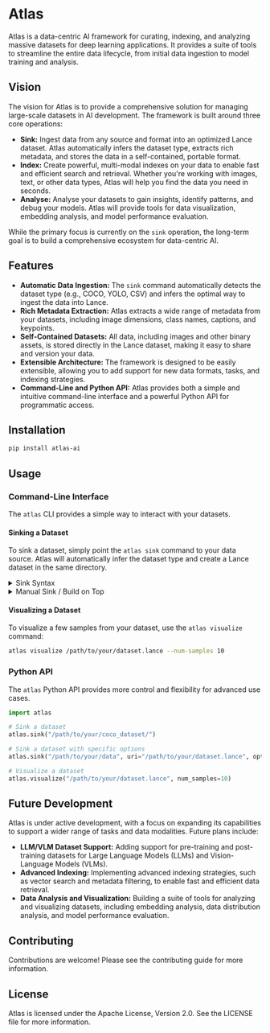 # Atlas

Atlas is a data-centric AI framework for curating, indexing, and analyzing massive datasets for deep learning applications. It provides a suite of tools to streamline the entire data lifecycle, from initial data ingestion to model training and analysis.

## Vision

The vision for Atlas is to provide a comprehensive solution for managing large-scale datasets in AI development. The framework is built around three core operations:

-   **Sink:** Ingest data from any source and format into an optimized Lance dataset. Atlas automatically infers the dataset type, extracts rich metadata, and stores the data in a self-contained, portable format.
-   **Index:** Create powerful, multi-modal indexes on your data to enable fast and efficient search and retrieval. Whether you're working with images, text, or other data types, Atlas will help you find the data you need in seconds.
-   **Analyse:** Analyse your datasets to gain insights, identify patterns, and debug your models. Atlas will provide tools for data visualization, embedding analysis, and model performance evaluation.

While the primary focus is currently on the `sink` operation, the long-term goal is to build a comprehensive ecosystem for data-centric AI.

## Features

-   **Automatic Data Ingestion:** The `sink` command automatically detects the dataset type (e.g., COCO, YOLO, CSV) and infers the optimal way to ingest the data into Lance.
-   **Rich Metadata Extraction:** Atlas extracts a wide range of metadata from your datasets, including image dimensions, class names, captions, and keypoints.
-   **Self-Contained Datasets:** All data, including images and other binary assets, is stored directly in the Lance dataset, making it easy to share and version your data.
-   **Extensible Architecture:** The framework is designed to be easily extensible, allowing you to add support for new data formats, tasks, and indexing strategies.
-   **Command-Line and Python API:** Atlas provides both a simple and intuitive command-line interface and a powerful Python API for programmatic access.

## Installation

```bash
pip install atlas-ai
```

## Usage

### Command-Line Interface


The `atlas` CLI provides a simple way to interact with your datasets.

#### Sinking a Dataset

To sink a dataset, simply point the `atlas sink` command to your data source. Atlas will automatically infer the dataset type and create a Lance dataset in the same directory.

<details>
<summary>Sink Syntax</summary>

#### Object Detection

-   **COCO:** Provide the path to the annotation `.json` file.
    ```bash
    atlas sink /path/to/your/coco_annotations.json
    ```
-   **YOLO:** Provide the path to the dataset directory.
    ```bash
    atlas sink /path/to/your/yolo_dataset/
    ```

#### Segmentation

-   **COCO:** Provide the path to the annotation `.json` file.
    ```bash
    atlas sink /path/to/your/coco_annotations.json
    ```

#### Tabular

-   **CSV:** Provide the path to the `.csv` file.
    ```bash
    atlas sink /path/to/your/data.csv
    ```
-   **Parquet:** Provide the path to the `.parquet` file.
    ```bash
    atlas sink /path/to/your/data.parquet
    ```

</details>

<details>
<summary>Manual Sink / Build on Top</summary>

You can also import specific task types and use them directly or even subclass them for more advanced use cases.

```python
from atlas.tasks.object_detection import COCOObjectDetection

# Initialize the task
coco_task = COCOObjectDetection(name="my_coco_task")

# Sink the dataset
coco_task.sink("/path/to/your/coco_annotations.json", "/path/to/your/dataset.lance")
```

</details>

#### Visualizing a Dataset

To visualize a few samples from your dataset, use the `atlas visualize` command:

```bash
atlas visualize /path/to/your/dataset.lance --num-samples 10
```

### Python API

The `atlas` Python API provides more control and flexibility for advanced use cases.

```python
import atlas

# Sink a dataset
atlas.sink("/path/to/your/coco_dataset/")

# Sink a dataset with specific options
atlas.sink("/path/to/your/data", uri="/path/to/your/dataset.lance", options={"task": "object_detection", "format": "coco"})

# Visualize a dataset
atlas.visualize("/path/to/your/dataset.lance", num_samples=10)
```

## Future Development

Atlas is under active development, with a focus on expanding its capabilities to support a wider range of tasks and data modalities. Future plans include:

-   **LLM/VLM Dataset Support:** Adding support for pre-training and post-training datasets for Large Language Models (LLMs) and Vision-Language Models (VLMs).
-   **Advanced Indexing:** Implementing advanced indexing strategies, such as vector search and metadata filtering, to enable fast and efficient data retrieval.
-   **Data Analysis and Visualization:** Building a suite of tools for analyzing and visualizing datasets, including embedding analysis, data distribution analysis, and model performance evaluation.

## Contributing

Contributions are welcome! Please see the contributing guide for more information.

## License

Atlas is licensed under the Apache License, Version 2.0. See the LICENSE file for more information.
